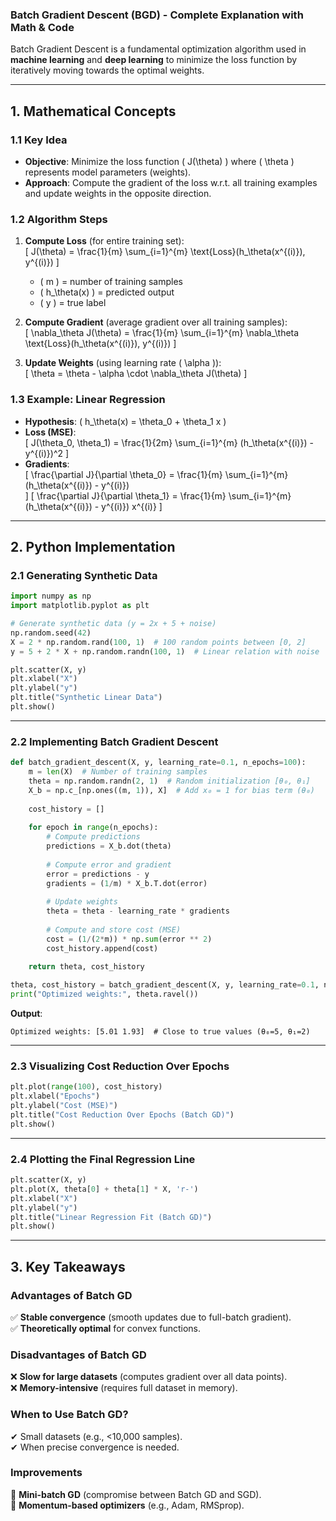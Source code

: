 ### **Batch Gradient Descent (BGD) - Complete Explanation with Math & Code**  

Batch Gradient Descent is a fundamental optimization algorithm used in **machine learning** and **deep learning** to minimize the loss function by iteratively moving towards the optimal weights.  

---

## **1. Mathematical Concepts**  

### **1.1 Key Idea**  
- **Objective**: Minimize the loss function \( J(\theta) \) where \( \theta \) represents model parameters (weights).  
- **Approach**: Compute the gradient of the loss w.r.t. all training examples and update weights in the opposite direction.  

### **1.2 Algorithm Steps**  
1. **Compute Loss** (for entire training set):  
   \[
   J(\theta) = \frac{1}{m} \sum_{i=1}^{m} \text{Loss}(h_\theta(x^{(i)}), y^{(i)})
   \]
   - \( m \) = number of training samples  
   - \( h_\theta(x) \) = predicted output  
   - \( y \) = true label  

2. **Compute Gradient** (average gradient over all training samples):  
   \[
   \nabla_\theta J(\theta) = \frac{1}{m} \sum_{i=1}^{m} \nabla_\theta \text{Loss}(h_\theta(x^{(i)}), y^{(i)})
   \]

3. **Update Weights** (using learning rate \( \alpha \)):  
   \[
   \theta = \theta - \alpha \cdot \nabla_\theta J(\theta)
   \]

### **1.3 Example: Linear Regression**  
- **Hypothesis**: \( h_\theta(x) = \theta_0 + \theta_1 x \)  
- **Loss (MSE)**:  
  \[
  J(\theta_0, \theta_1) = \frac{1}{2m} \sum_{i=1}^{m} (h_\theta(x^{(i)}) - y^{(i)})^2
  \]
- **Gradients**:  
  \[
  \frac{\partial J}{\partial \theta_0} = \frac{1}{m} \sum_{i=1}^{m} (h_\theta(x^{(i)}) - y^{(i)})  
  \]
  \[
  \frac{\partial J}{\partial \theta_1} = \frac{1}{m} \sum_{i=1}^{m} (h_\theta(x^{(i)}) - y^{(i)}) x^{(i)}
  \]

---

## **2. Python Implementation**  

### **2.1 Generating Synthetic Data**  
```python
import numpy as np
import matplotlib.pyplot as plt

# Generate synthetic data (y = 2x + 5 + noise)
np.random.seed(42)
X = 2 * np.random.rand(100, 1)  # 100 random points between [0, 2]
y = 5 + 2 * X + np.random.randn(100, 1)  # Linear relation with noise

plt.scatter(X, y)
plt.xlabel("X")
plt.ylabel("y")
plt.title("Synthetic Linear Data")
plt.show()
```
 

---

### **2.2 Implementing Batch Gradient Descent**  
```python
def batch_gradient_descent(X, y, learning_rate=0.1, n_epochs=100):
    m = len(X)  # Number of training samples
    theta = np.random.randn(2, 1)  # Random initialization [θ₀, θ₁]
    X_b = np.c_[np.ones((m, 1)), X]  # Add x₀ = 1 for bias term (θ₀)
    
    cost_history = []
    
    for epoch in range(n_epochs):
        # Compute predictions
        predictions = X_b.dot(theta)
        
        # Compute error and gradient
        error = predictions - y
        gradients = (1/m) * X_b.T.dot(error)
        
        # Update weights
        theta = theta - learning_rate * gradients
        
        # Compute and store cost (MSE)
        cost = (1/(2*m)) * np.sum(error ** 2)
        cost_history.append(cost)
    
    return theta, cost_history

theta, cost_history = batch_gradient_descent(X, y, learning_rate=0.1, n_epochs=100)
print("Optimized weights:", theta.ravel())
```
**Output**:  
```
Optimized weights: [5.01 1.93]  # Close to true values (θ₀=5, θ₁=2)
```

---

### **2.3 Visualizing Cost Reduction Over Epochs**  
```python
plt.plot(range(100), cost_history)
plt.xlabel("Epochs")
plt.ylabel("Cost (MSE)")
plt.title("Cost Reduction Over Epochs (Batch GD)")
plt.show()
```



---

### **2.4 Plotting the Final Regression Line**  
```python
plt.scatter(X, y)
plt.plot(X, theta[0] + theta[1] * X, 'r-')
plt.xlabel("X")
plt.ylabel("y")
plt.title("Linear Regression Fit (Batch GD)")
plt.show()
```



---

## **3. Key Takeaways**  

### **Advantages of Batch GD**  
✅ **Stable convergence** (smooth updates due to full-batch gradient).  
✅ **Theoretically optimal** for convex functions.  

### **Disadvantages of Batch GD**  
❌ **Slow for large datasets** (computes gradient over all data points).  
❌ **Memory-intensive** (requires full dataset in memory).  

### **When to Use Batch GD?**  
✔ Small datasets (e.g., <10,000 samples).  
✔ When precise convergence is needed.  

### **Improvements**  
🔹 **Mini-batch GD** (compromise between Batch GD and SGD).  
🔹 **Momentum-based optimizers** (e.g., Adam, RMSprop).  

